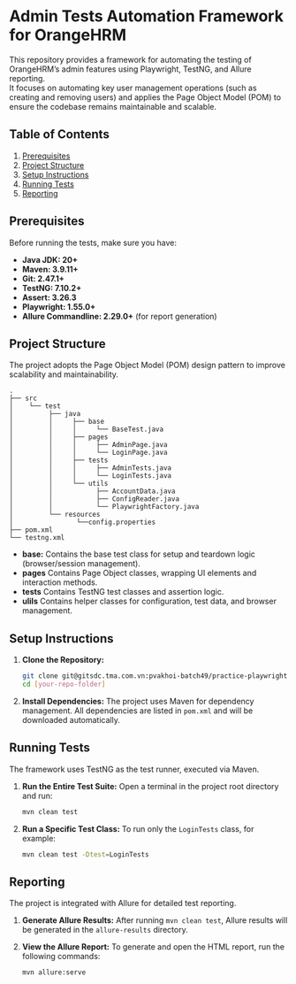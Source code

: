 # Admin Tests Automation Framework for OrangeHRM
This repository provides a framework for automating the testing of OrangeHRM’s admin features using Playwright, TestNG, and Allure reporting.  
It focuses on automating key user management operations (such as creating and removing users) and applies the Page Object Model (POM) to ensure the codebase remains maintainable and scalable.

## Table of Contents
1.  [Prerequisites](#prerequisites)
2.  [Project Structure](#project-structure)
3.  [Setup Instructions](#setup-instructions)
4.  [Running Tests](#running-tests)
5.  [Reporting](#reporting)

## Prerequisites
Before running the tests, make sure you have:
- **Java JDK: 20+**
- **Maven:  3.9.11+**
- **Git: 2.47.1+**
- **TestNG: 7.10.2+**
- **Assert: 3.26.3**
- **Playwright: 1.55.0+**
- **Allure Commandline: 2.29.0+** (for report generation)

## Project Structure
The project adopts the Page Object Model (POM) design pattern to improve scalability and maintainability.
```
.
├── src
│    └── test
│         ├── java
│         │     ├── base
│         │     │     └── BaseTest.java   
│         │     ├── pages
│         │     │     ├── AdminPage.java
│         │     │     └── LoginPage.java
│         │     ├── tests
│         │     │     ├── AdminTests.java
│         │     │     └── LoginTests.java
│         │     └── utils
│         │           ├── AccountData.java
│         │           ├── ConfigReader.java
│         │           └── PlaywrightFactory.java
│         └── resources
│                └──config.properties
├── pom.xml
└── testng.xml

```

* **base:** Contains the base test class for setup and teardown logic (browser/session management).
* **pages** Contains Page Object classes, wrapping UI elements and interaction methods.
* **tests** Contains TestNG test classes and assertion logic.
* **ulils** Contains helper classes for configuration, test data, and browser management.

## Setup Instructions
1.  **Clone the Repository:**
    ```sh
    git clone git@gitsdc.tma.com.vn:pvakhoi-batch49/practice-playwright.git
    cd [your-repo-folder]
    ```
2.  **Install Dependencies:**
    The project uses Maven for dependency management. All dependencies are listed in `pom.xml` and will be downloaded automatically.

## Running Tests
The framework uses TestNG as the test runner, executed via Maven.

1.  **Run the Entire Test Suite:**
    Open a terminal in the project root directory and run:
    ```sh
    mvn clean test
    ```

2.  **Run a Specific Test Class:**
    To run only the `LoginTests` class, for example:
    ```sh
    mvn clean test -Dtest=LoginTests
    ```
## Reporting
The project is integrated with Allure for detailed test reporting.

1.  **Generate Allure Results:**
    After running `mvn clean test`, Allure results will be generated in the `allure-results` directory.

2.  **View the Allure Report:**
    To generate and open the HTML report, run the following commands:
    ```sh
    mvn allure:serve
    ```

